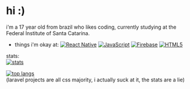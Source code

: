 # hi :)

i'm a 17 year old from brazil who likes coding, currently studying at the Federal Institute of Santa Catarina.  

- things i'm okay at: [![React Native](https://img.shields.io/badge/-React%20Native-black?style=flat-square&logo=react&link=https://github.com/ornnacio/)](https://github.com/ornnacio/) [![JavaScript](https://img.shields.io/badge/-JavaScript-black?style=flat-square&logo=javascript&link=https://github.com/ornnacio/)](https://github.com/ornnacio/) [![Firebase](https://img.shields.io/badge/-Firebase-039be6?style=flat-square&logo=firebase&link=https://github.com/ornnacio/)](https://github.com/ornnacio/) [![HTML5](https://img.shields.io/badge/-HTML5-E34F26?style=flat-square&logo=html5&logoColor=white&link=https://github.com/ornnacio/)](https://github.com/ornnacio/)

stats:  
[![stats](https://github-readme-stats.vercel.app/api?username=ornnacio)](https://github.com/anuraghazra/github-readme-stats)

[![top langs](https://github-readme-stats.vercel.app/api/top-langs/?username=ornnacio)](https://github.com/anuraghazra/github-readme-stats)  
(laravel projects are all css majority, i actually suck at it, the stats are a lie)
